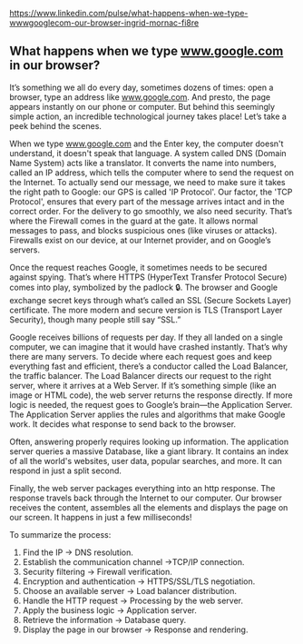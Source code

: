 https://www.linkedin.com/pulse/what-happens-when-we-type-wwwgooglecom-our-browser-ingrid-mornac-fi8re

## What happens when we type www.google.com in our browser?
It’s something we all do every day, sometimes dozens of times: open a browser, type an address like www.google.com. And presto, the page appears instantly on our phone or computer. 
But behind this seemingly simple action, an incredible technological journey takes place! 
Let’s take a peek behind the scenes.

When we type www.google.com and the Enter key, the computer doesn't understand, it doesn't speak that language. A system called DNS (Domain Name System) acts like a translator. It converts the name into numbers, called an IP address, which tells the computer where to send the request on the Internet.
To actually send our message, we need to make sure it takes the right path to Google: our GPS is called 'IP Protocol'. Our factor, the 'TCP Protocol', ensures that every part of the message arrives intact and in the correct order.
For the delivery to go smoothly, we also need security. That’s where the Firewall comes in the guard at the gate. It allows normal messages to pass, and blocks suspicious ones (like viruses or attacks).
Firewalls exist on our device, at our Internet provider, and on Google’s servers.

Once the request reaches Google, it sometimes needs to be secured against spying. That’s where HTTPS (HyperText Transfer Protocol Secure) comes into play, symbolized by the padlock 🔒.
The browser and Google exchange secret keys through what’s called an SSL (Secure Sockets Layer) certificate.
The more modern and secure version is TLS (Transport Layer Security), though many people still say “SSL.”

Google receives billions of requests per day. If they all landed on a single computer, we can imagine that it would have crashed instantly. That’s why there are many servers. To decide where each request goes and keep everything fast and efficient, there’s a conductor called the Load Balancer, the traffic balancer. 
The Load Balancer directs our request to the right server, where it arrives at a Web Server.
If it’s something simple (like an image or HTML code), the web server returns the response directly.
If more logic is needed, the request goes to Google’s brain—the Application Server.
The Application Server applies the rules and algorithms that make Google work. It decides what response to send back to the browser.

Often, answering properly requires looking up information. The application server queries a massive Database, like a giant library. It contains an index of all the world's websites, user data, popular searches, and more. It can respond in just a split second. 

Finally, the web server packages everything into an http response. The response travels back through the Internet to our computer. Our browser receives the content, assembles all the elements and displays the page on our screen.
It happens in just a few milliseconds! 

To summarize the process: 
1. Find the IP → DNS resolution. 
2. Establish the communication channel →TCP/IP connection. 
3. Security filtering → Firewall verification. 
4. Encryption and authentication → HTTPS/SSL/TLS negotiation. 
5. Choose an available server → Load balancer distribution. 
6. Handle the HTTP request → Processing by the web server. 
7. Apply the business logic → Application server. 
8. Retrieve the information → Database query. 
9. Display the page in our browser → Response and rendering.
